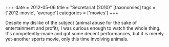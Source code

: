 +++
date = 2012-05-06
title = "Secretariat (2010)"
[taxonomies]
tags = ['2012-movie', 'average']
categories = ['movies']
+++

Despite my dislike of the subject (animal abuse for the sake of
entertainment and profit), I was curious enough to watch the whole
thing. It's competently-made and got some decent performances, but it
is merely yet-another sports movie, only this time involving animals.
